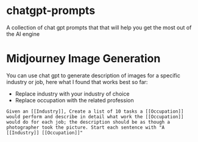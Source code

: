 # chatgpt-prompts
A collection of chat gpt prompts that that will help you get the most out of the AI engine


# Midjourney Image Generation
You can use chat gpt to generate description of images for a specific industry or job, here what I found that works best so far:
-  Replace industry with your industry of choice
- Replace occupation with the related profession
```
Given an [[Industry]], Create a list of 10 tasks a [[Occupation]] would perform and describe in detail what work the [[Occupation]] would do for each job; the description should be as though a photographer took the picture. Start each sentence with "A [[Industry]] [[Occupation]]"
```
